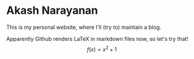 # Akash Narayanan

This is my personal website, where I'll (try to) maintain a blog.

Apparently Github renders LaTeX in markdown files now, so let's try that!
$$
f(x) = x^2 + 1
$$
